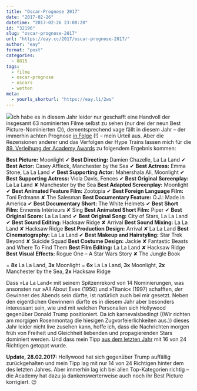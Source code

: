 ```yaml
---
title: "Oscar-Prognose 2017"
date: "2017-02-26"
datetime: "2017-02-26 23:08:20"
id: "32196"
slug: "oscar-prognose-2017"
url: "https://eay.cc/2017/oscar-prognose-2017/"
author: "eay"
format: "post"
categories:
  - 0815
tags:
  - filme
  - oscar-prognose
  - oscars
  - wetten
meta:
  - yourls_shorturl: "https://eay.li/2ws"
---
```


![](https://eay.cc/uploads/2010/oscar.jpg)Ich habe es in diesem Jahr leider nur geschafft eine Handvoll der insgesamt 63 nominierten Filme selbst zu sehen (nur drei der neun Best Picture-Nominierten 😕), dementsprechend vage fällt in diesem Jahr – der immerhin achten Prognose [in Folge](https://eay.cc/2016/oscar-prognose-2016/) (!) – mein Urteil aus. Aber die Rezensionen anderer und das Verfolgen der Hype Trains lassen mich für die [89\. Verleihung der Academy Awards](https://en.wikipedia.org/wiki/89th_Academy_Awards) zu folgendem Ergebnis kommen:

**Best Picture:** Moonlight ✔ **Best Directing:** Damien Chazelle, La La Land ✔ **Best Actor:** Casey Affleck, Manchester by the Sea ✔ **Best Actress:** Emma Stone, La La Land ✔ **Best Supporting Actor:** Mahershala Ali, Moonlight ✔ **Best Supporting Actress:** Viola Davis, Fences ✔ **Best Original Screenplay:** La La Land ✘ Manchester by the Sea **Best Adapted Screenplay:** Moonlight ✔ **Best Animated Feature Film:** Zootopia ✔ **Best Foreign Language Film:** Toni Erdmann ✘ The Salesman **Best Documentary Feature:** O.J.: Made in America ✔ **Best Documentary Short:** The White Helmets ✔ **Best Short Film:** Ennemis Intérieurs ✘ Sing **Best Animated Short Film:** Piper ✔ **Best Original Score:** La La Land ✔ **Best Original Song:** City of Stars, La La Land ✔ **Best Sound Editing:** Hacksaw Ridge ✘ Arrival **Best Sound Mixing:** La La Land ✘ Hacksaw Ridge **Best Production Design:** Arrival ✘ La La Land **Best Cinematography:** La La Land ✔ **Best Makeup and Hairstyling:** Star Trek Beyond ✘ Suicide Squad **Best Costume Design:** Jackie ✘ Fantastic Beasts and Where To Find Them **Best Film Editing:** La La Land ✘ Hacksaw Ridge **Best Visual Effects:** Rogue One – A Star Wars Story ✘ The Jungle Book

\= **8x** La La Land, **3x** Moonlight \= **6x** La La Land, **3x** Moonlight, **2x** Manchester by the Sea, **2x** Hacksaw Ridge

Dass »La La Land« mit seinem Spitzenrekord von 14 Nominierungen, was ansonsten nur »All About Eve« (1950) und »Titanic« (1997) schafften, _der_ Gewinner des Abends sein dürfte, ist natürlich auch bei mir gesetzt. Neben den eigentlichen Gewinnern dürfte es in diesem Jahr aber besonders interessant sein, wie und mit welchen Personalien sich Hollywood gegenüber Donald Trump positioniert. Da ich karnevalsbedingt ((Wir richten am morgigen Rosenmontag die hiesigen Zugvorfeierlichkeiten aus.)) dieses Jahr leider nicht live zusehen kann, hoffe ich, dass die Nachrichten morgen früh von Freiheit und Gleichheit liebenden und propagierenden Stars dominiert werden. Und dass mein Tipp [aus dem letzten Jahr](https://eay.cc/2016/oscar-prognose-2016/) mit 16 von 24 Richtigen getoppt wurde.

**Update, 28.02.2017:** Hollywood hat sich gegenüber Trump auffällig zurückgehalten und mein Tipp lag mit nur 14 von 24 Richtigen hinter dem des letzten Jahres. Aber immerhin lag ich bei allen Top-Kategorien richtig – die Academy hat dazu ja dankenswerterweise auch noch ihr Best Picture korrigiert. 😉
